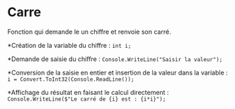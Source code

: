 # Carre
Fonction qui demande le un chiffre et renvoie son carré.

*Création de la variable du chiffre :
```int i;```

*Demande de saisie du chiffre :
```Console.WriteLine("Saisir la valeur");```

*Conversion de la saisie en entier et insertion de la valeur dans la variable :
```i = Convert.ToInt32(Console.ReadLine());```

*Affichage du résultat en faisant le calcul directement :
```Console.WriteLine($"Le carré de {i} est : {i*i}");```
